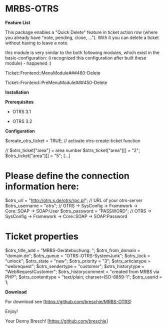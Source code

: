 MRBS-OTRS
=========

**Feature List**

This package enables a "Quick Delete" feature in ticket action row (where you already have "note, pending, close, ..."). With it you can delete a ticket without having to leave a note.

this module is very similar to the both following modules, which exist in the basic-configuration:
(i recognized this configuration after built these module) - happened :)

Ticket::Frontend::MenuModule###460-Delete

Ticket::Frontend::PreMenuModule###450-Delete


**Installation**



**Prerequisites**

- OTRS 3.1

- OTRS 3.2


**Configuration**


$create_otrs_ticket = TRUE; 								// activate otrs-create-ticket function

// $otrs_ticket["area"] = area number
$otrs_ticket["area"][] = "2";
$otrs_ticket["area"][] = "5";
[...]


# Please define the connection information here:
$otrs_url      	= "http://otrs.x.de/otrs/rpc.pl"; 			// URL of your otrs-server
$otrs_username	= "otrs";									// OTRS -> SysConfig -> Framework -> Core::SOAP -> SOAP:User
$otrs_password 	= "PASSWORD";								// OTRS -> SysConfig -> Framework -> Core::SOAP -> SOAP:Password

# Ticket properties
$otrs_title_add			= "MRBS-Gerätebuchung: ";
$otrs_from_domain		= "domain.de";
$otrs_queue				= "OTRS::OTRS-SystemJunk";
$otrs_lock				= "unlock";
$otrs_state				= "new";
$otrs_priority			= "3";
$otrs_articletype 		= "webrequest";
$otrs_sendertype		= "customer";
$otrs_historytype 		= "WebRequestCustomer";
$otrs_historycomment	= "created from MRBS via PHP";
$otrs_contenttype		= "text/plain; charset=ISO-8859-1";
$otrs_userid			=  1;


**Download**

For download see [https://github.com/breschie/MRBS-OTRS)


Enjoy!

Your Denny Bresch!
[https://github.com/breschie]
 
 
